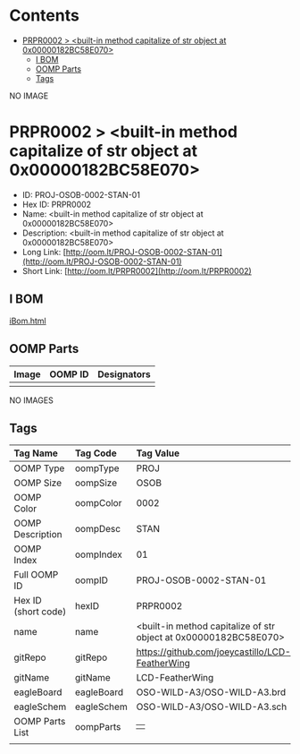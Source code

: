 



Contents
========

* [PRPR0002 > <built-in method capitalize of str object at 0x00000182BC58E070>](#prpr0002--built-in-method-capitalize-of-str-object-at-0x00000182bc58e070)
	* [I BOM](#i-bom)
	* [OOMP Parts](#oomp-parts)
	* [Tags](#tags)
  
NO IMAGE  
# PRPR0002 > <built-in method capitalize of str object at 0x00000182BC58E070>

- ID: PROJ-OSOB-0002-STAN-01
- Hex ID: PRPR0002
- Name: <built-in method capitalize of str object at 0x00000182BC58E070>
- Description: <built-in method capitalize of str object at 0x00000182BC58E070>
- Long Link: [http://oom.lt/PROJ-OSOB-0002-STAN-01](http://oom.lt/PROJ-OSOB-0002-STAN-01)
- Short Link: [http://oom.lt/PRPR0002](http://oom.lt/PRPR0002)

## I BOM
  
[iBom.html](https://htmlpreview.github.io/?https://github.com/oomlout/oomlout_OOMP_projects_V2/blob/main/PROJ/OSOB/0002/STAN/01/ibom.html)
## OOMP Parts
  

|Image|OOMP ID|Designators|
| :--- | :--- | :--- |
||||
  
NO IMAGES  
## Tags
  

|Tag Name|Tag Code|Tag Value|
| :--- | :--- | :--- |
|OOMP Type|oompType|PROJ|
|OOMP Size|oompSize|OSOB|
|OOMP Color|oompColor|0002|
|OOMP Description|oompDesc|STAN|
|OOMP Index|oompIndex|01|
|Full OOMP ID|oompID|PROJ-OSOB-0002-STAN-01|
|Hex ID (short code)|hexID|PRPR0002|
|name|name|<built-in method capitalize of str object at 0x00000182BC58E070>|
|gitRepo|gitRepo|https://github.com/joeycastillo/LCD-FeatherWing|
|gitName|gitName|LCD-FeatherWing|
|eagleBoard|eagleBoard|OSO-WILD-A3/OSO-WILD-A3.brd|
|eagleSchem|eagleSchem|OSO-WILD-A3/OSO-WILD-A3.sch|
|OOMP Parts List|oompParts|<table><tr><td></td></tr></table>|
||||
